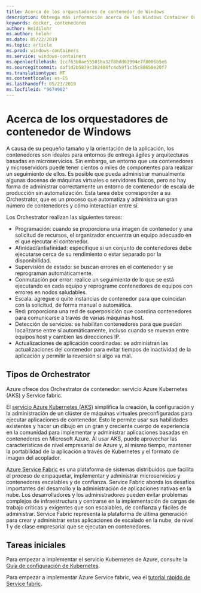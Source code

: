 ```yaml
---
title: Acerca de los orquestadores de contenedor de Windows
description: Obtenga más información acerca de los Windows Container Orchestrator.
keywords: docker, contenedores
author: Heidilohr
ms.author: helohr
ms.date: 05/22/2019
ms.topic: article
ms.prod: windows-containers
ms.service: windows-containers
ms.openlocfilehash: 1ccf63b0ae55501ba32f8bdd61994e7f8006b5e6
ms.sourcegitcommit: daf1d2b5879c382404fc4d59f1c35c88650e20f7
ms.translationtype: MT
ms.contentlocale: es-ES
ms.lasthandoff: 05/23/2019
ms.locfileid: "9674902"
---
```

# <a name="about-windows-container-orchestrators"></a>Acerca de los orquestadores de contenedor de Windows

A causa de su pequeño tamaño y la orientación de la aplicación, los contenedores son ideales para entornos de entrega ágiles y arquitecturas basadas en microservicios. Sin embargo, un entorno que usa contenedores y microservidors puede tener cientos o miles de componentes para realizar un seguimiento de ellos. Es posible que pueda administrar manualmente algunas docenas de máquinas virtuales o servidores físicos, pero no hay forma de administrar correctamente un entorno de contenedor de escala de producción sin automatización. Esta tarea debe corresponder a su Orchestrator, que es un proceso que automatiza y administra un gran número de contenedores y cómo interactúan entre sí.

Los Orchestrator realizan las siguientes tareas:

- Programación: cuando se proporciona una imagen de contenedor y una solicitud de recursos, el organizador encuentra un equipo adecuado en el que ejecutar el contenedor.
- Afinidad/antiafinidad: especifique si un conjunto de contenedores debe ejecutarse cerca de su rendimiento o estar separado por la disponibilidad.
- Supervisión de estado: se buscan errores en el contenedor y se reprograman automáticamente.
- Conmutación por error: realice un seguimiento de lo que se está ejecutando en cada equipo y reprograme contenedores de equipos con errores en nodos saludables.
- Escala: agregue o quite instancias de contenedor para que coincidan con la solicitud, de forma manual o automática.
- Red: proporciona una red de superposición que coordina contenedores para comunicarse a través de varias máquinas host.
- Detección de servicios: se habilitan contenedores para que puedan localizarse entre sí automáticamente, incluso cuando se muevan entre equipos host y cambien las direcciones IP.
- Actualizaciones de aplicación coordinadas: se administran las actualizaciones del contenedor para evitar tiempos de inactividad de la aplicación y permitir la reversión si algo va mal.

## <a name="orchestrator-types"></a>Tipos de Orchestrator

Azure ofrece dos Orchestrator de contenedor: servicio Azure Kubernetes (AKS) y Service fabric.

El [servicio Azure Kubernetes (AKS)](/azure/aks/) simplifica la creación, la configuración y la administración de un clúster de máquinas virtuales preconfiguradas para ejecutar aplicaciones de contenedor. Esto le permite usar sus habilidades existentes y hacer un dibujo en un gran y creciente cuerpo de experiencia en la comunidad para implementar y administrar aplicaciones basadas en contenedores en Microsoft Azure. Al usar AKS, puede aprovechar las características de nivel empresarial de Azure y, al mismo tiempo, mantener la portabilidad de la aplicación a través de Kubernetes y el formato de imagen del acoplador.

[Azure Service Fabric](/azure/service-fabric/) es una plataforma de sistemas distribuidos que facilita el proceso de empaquetar, implementar y administrar microservicios y contenedores escalables y de confianza. Service Fabric aborda los desafíos importantes del desarrollo y la administración de aplicaciones nativas en la nube. Los desarrolladores y los administradores pueden evitar problemas complejos de infraestructura y centrarse en la implementación de cargas de trabajo críticas y exigentes que son escalables, de confianza y fáciles de administrar. Service Fabric representa la plataforma de última generación para crear y administrar estas aplicaciones de escalado en la nube, de nivel 1 y de clase empresarial que se ejecutan en contenedores.

## <a name="getting-started"></a>Tareas iniciales

Para empezar a implementar el servicio Kubernetes de Azure, consulte la [Guía de configuración de Kubernetes](../kubernetes/getting-started-kubernetes-windows.md).

Para empezar a implementar Azure Service fabric, vea el [tutorial rápido de Service fabric](/azure/service-fabric/service-fabric-quickstart-containers.md).